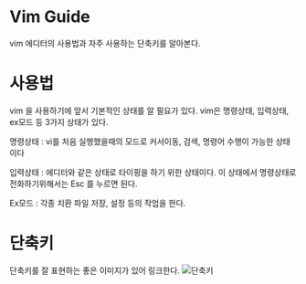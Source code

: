 # Vim Guide
vim 에디터의 사용법과 자주 사용하는 단축키를 알아본다.


# 사용법
vim 을 사용하기에 앞서 기본적인 상태를 알 필요가 있다.
vim은 명령상태, 입력상태, ex모드 등 3가지 상태가 있다.

명령상태 : vi를 처음 실행했을때의 모드로 커서이동, 검색, 명령어 수행이 가능한 상태이다	

입력상태 : 에디터와 같은 상태로 타이핑을 하기 위한 상태이다. 이 상태에서 명령상태로 전화하기위해서는 Esc 를 누르면 된다.

Ex모드 : 각종 치환 파일 저장, 설정 등의 작업을 한다.



# 단축키
단축키를 잘 표현하는 좋은 이미지가 있어 링크한다.
![단축키](/images/cheat-sheet.png)

